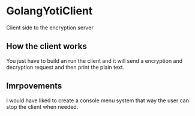 # GolangYotiClient
Client side to the encryption server

## How the client works

You just have to build an run the client and it will send a encryption and decryption request and then print the plain text.

## Imrpovements

I would have liked to create a console menu system that way the user can stop the client when needed. 
